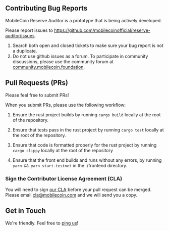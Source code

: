 ## Contributing Bug Reports

MobileCoin Reserve Auditor is a prototype that is being actively developed.

Please report issues to https://github.com/mobilecoinofficial/reserve-auditor/issues.

1. Search both open and closed tickets to make sure your bug report is not a duplicate.
1. Do not use github issues as a forum. To participate in community discussions, please use the community forum
   at [community.mobilecoin.foundation](https://community.mobilecoin.foundation).

## Pull Requests (PRs)

Please feel free to submit PRs!

When you submit PRs, please use the following workflow:

1. Ensure the rust project builds by running `cargo build` locally at the root of the repository.

2. Ensure that tests pass in the rust project by running `cargo test` locally at the root of the repository.

3. Ensure that code is formatted properly for the rust project by running `cargo clippy` locally at the root of the repository

4. Ensure that the front end builds and runs without any errors, by running `yarn && yarn start-testnet` in the ./frontend directory.

### Sign the Contributor License Agreement (CLA)

You will need to sign [our CLA](./CLA.md) before your pull request can be merged. Please
email [cla@mobilecoin.com](mailto:cla@mobilecoin.com) and we will send you a copy.

## Get in Touch

We're friendly. Feel free to [ping us](mailto:reserve-auditor@mobilecoin.com)!
